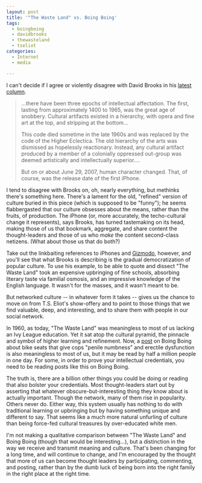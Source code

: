 ```yaml
---
layout: post
title: '"The Waste Land" vs. Boing Boing'
tags:
  - boingboing
  - davidbrooks
  - thewasteland
  - tseliot
categories:
  - Internet
  - media

---
```


I can't decide if I agree or violently disagree with David Brooks in his <a href="http://www.nytimes.com/2008/08/08/opinion/08brooks.htm?_r=1&amp;oref=slogin">latest column</a>.
<blockquote>...there have been three epochs of intellectual affectation. The first, lasting from approximately 1400 to 1965, was the great age of snobbery. Cultural artifacts existed in a hierarchy, with opera and fine art at the top, and stripping at the bottom...

This code died sometime in the late 1960s and was replaced by the code of the Higher Eclectica. The old hierarchy of the arts was dismissed as hopelessly reactionary. Instead, any cultural artifact produced by a member of a colonially oppressed out-group was deemed artistically and intellectually superior....

But on or about June 29, 2007, human character changed. That, of course, was the release date of the first iPhone.</blockquote>
I tend to disagree with Brooks on, oh, nearly everything, but methinks there's something here. There's a lament for the old, "refined" version of culture buried in this piece (which is supposed to be "funny"); he seems flabbergasted that our culture obsesses about the means, rather than the fruits, of production. The iPhone (or, more accurately, the techo-cultural change it represents), says Brooks, has turned tastemaking on its head, making those of us that bookmark, aggregate, and share content the thought-leaders and those of us who <em>make</em> the content second-class netizens. (What about those us that do both?)

Take out the linkbaiting references to iPhones and <a href="http://gizmodo.com">Gizmodo</a>, however, and you'll see that what Brooks is describing is the gradual democratization of popular culture. To use his example, to be able to quote and dissect "The Waste Land" took an expensive upbringing of fine schools, absorbing literary taste via familial osmosis, and an impressive knowledge of the English language. It wasn't for the masses, and it wasn't meant to be.

But networked culture -- in whatever form it takes -- gives us the chance to move on from T.S. Eliot's show-offery and to point to those things that we find valuable, deep, and interesting, and to share them with people in our social network.

In 1960, as today, "The Waste Land" was meaningless to most of us lacking an Ivy League education. Yet it sat atop the cultural pyramid, the pinnacle and symbol of higher learning and refinement. Now, a <a href="http://www.boingboing.net/2008/08/08/perineumcrushing-bik.html">post</a> on Boing Boing about bike seats that give cops "penile numbness" and erectile dysfunction is also meaningless to most of us, but it may be read by half a million people in one day. For some, in order to prove your intellectual credentials, you need to be reading posts like this on Boing Boing.

The truth is, there are a billion other things you could be doing or reading that also bolster your credentials. Most thought-leaders start out by asserting that whatever obscure-but-interesting thing they know about is actually important. Though the network, many of them rise in popularity. Others never do. Either way, this system usually has nothing to do with traditional learning or upbringing but by having something unique and different to say. That seems like a much more natural unfurling of culture than being force-fed cultural treasures by over-educated white men.

I'm not making a qualitative comparison between "The Waste Land" and Boing Boing (though that would be interesting...), but a distinction in the way we receive and transmit meaning and culture. That's been changing for a long time, and will continue to change, and I'm encouraged by the thought that more of us can become thought leaders by participating, commenting, and posting, rather than by the dumb luck of being born into the right family in the right place at the right time.
